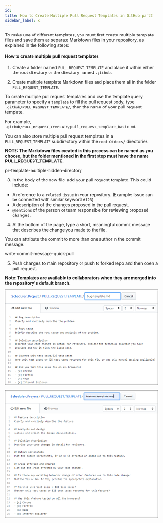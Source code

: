 ```yaml
---
id:
title: How to Create Multiple Pull Request Templates in GitHub part2
sidebar_label: x
---
```



To make use of different templates, you must first create multiple template files and save them as separate Markdown files in your repository, as explained in the following steps:




#### How to create multiple pull request templates

1. Create a folder named `PULL_REQUEST_TEMPLATE` and place it within either the root directory or the directory named `.github`.

2. Create multiple template Markdown files and place them all in the folder `PULL_REQUEST_TEMPLATE`.


To create multiple pull request templates and use the template query parameter to specify a `template` to fill the pull request body, type `.github/PULL_REQUEST_TEMPLATE/`, then the name of your pull request template.

For example, `.github/PULL_REQUEST_TEMPLATE/pull_request_template_basic.md`.

You can also store multiple pull request templates in a `PULL_REQUEST_TEMPLATE` subdirectory within the `root` or `docs/` directories


**NOTE: The Markdown files created in this process can be named as you choose, but the folder mentioned in the first step must have the name PULL_REQUEST_TEMPLATE.**


pr-template-multiple-hidden-directory


3. In the body of the new file, add your pull request template. This could include:

- A reference to a `related issue` in your repository. (Example: Issue can be connected with similar keyword `#123`)
- A description of the changes proposed in the pull request.
- `@mentions` of the person or team responsible for reviewing proposed changes.

4. At the bottom of the page, type a short, meaningful commit message that describes the change you made to the file.

You can attribute the commit to more than one author in the commit message.

write-commit-message-quick-pull


5. Push changes to main repository or push to forked repo and then open a pull request.


**Note: Templates are available to collaborators when they are merged into the repository's default branch.**




![xxx](https://raw.githubusercontent.com/ChickenKyiv/awesome-git-article/master/img/PR/template/Pull-Request-Template-Bug.png)



![xxx](https://raw.githubusercontent.com/ChickenKyiv/awesome-git-article/master/img/PR/template/Open-Pull-Request-Feature-Template.png)
